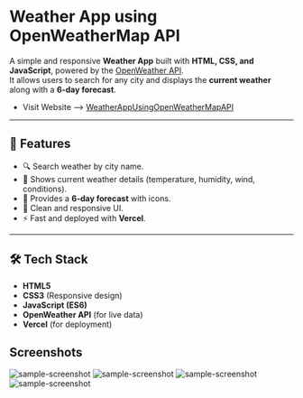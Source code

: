 # Weather App using OpenWeatherMap API
A simple and responsive **Weather App** built with **HTML, CSS, and JavaScript**, powered by the [OpenWeather API](https://openweathermap.org/api).  
It allows users to search for any city and displays the **current weather** along with a **6-day forecast**.
- Visit Website --> [WeatherAppUsingOpenWeatherMapAPI](https://weather-app-eight-lake-51.vercel.app/)

---

## 🚀 Features
- 🔍 Search weather by city name.  
- 📍 Shows current weather details (temperature, humidity, wind, conditions).  
- 📆 Provides a **6-day forecast** with icons.  
- 🎨 Clean and responsive UI.  
- ⚡ Fast and deployed with **Vercel**.  

---

## 🛠️ Tech Stack
- **HTML5**  
- **CSS3** (Responsive design)  
- **JavaScript (ES6)**  
- **OpenWeather API** (for live data)  
- **Vercel** (for deployment)




## Screenshots
![sample-screenshot](https://raw.githubusercontent.com/kshitizrohilla/weather-app-using-openweathermap-api/main/screenshots/1.png)
![sample-screenshot](https://raw.githubusercontent.com/kshitizrohilla/weather-app-using-openweathermap-api/main/screenshots/2.png)
![sample-screenshot](https://raw.githubusercontent.com/kshitizrohilla/weather-app-using-openweathermap-api/main/screenshots/3.png)
![sample-screenshot](https://raw.githubusercontent.com/kshitizrohilla/weather-app-using-openweathermap-api/main/screenshots/4.png)






